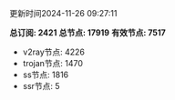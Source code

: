 更新时间2024-11-26 09:27:11

**总订阅: 2421**
**总节点: 17919**
**有效节点: 7517**
- v2ray节点: 4226
- trojan节点: 1470
- ss节点: 1816
- ssr节点: 5
